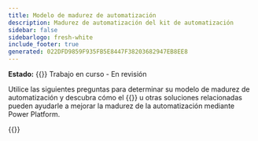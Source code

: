 ```yaml
---
title: Modelo de madurez de automatización
description: Madurez de automatización del kit de automatización
sidebar: false
sidebarlogo: fresh-white
include_footer: true
generated: 022DFD9859F935FB5E8447F38203682947EB8EE8
---
```


**Estado:** {{<externalImage src="https://github.githubassets.com/images/icons/emoji/unicode/1f6a7.png" size="16x16" text="Construction Icon">}} Trabajo en curso - En revisión

Utilice las siguientes preguntas para determinar su modelo de madurez de automatización y descubra cómo el {{<product-name>}} u otras soluciones relacionadas pueden ayudarle a mejorar la madurez de la automatización mediante Power Platform.

{{<questions name="automation-maturity-model.json" completed="" showNavigationButtons=false >}}
